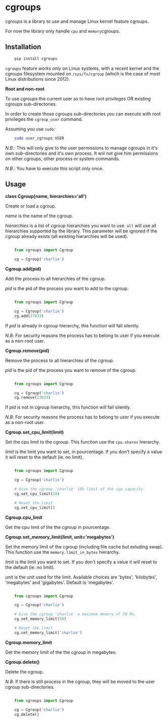 # cgroups

*cgroups* is a library to use and manage Linux kernel feature cgroups.

For now the library only handle `cpu` and `memory`cgroups.


## Installation

```bash
	pip install cgroups
```

`cgroups` feature works only on Linux systems, with a recent kernel and the cgroups filesystem mounted on `/sys/fs/cgroup` (which is the case of most Linux distributions since 2012).

**Root and non-root**

To use *cgroups* the current user as to have root privileges OR existing cgroups sub-directories.

In order to create those cgroups sub-directories you can execute with root privileges the `cgroup_user` command.

Assuming you use `sudo`:

```bash
	sudo user_cgroups USER
```

*N.B.*: This will only give to the user permissions to manage cgroups in it's own sub-directories and it's own process. It wiil not give him permissions on other cgroups, other process or system commands.

*N.B.*: You have to execute this script only once.


## Usage

**class Cgroup(name, hierarchies='all')**

Create or load a cgroup.

*name* is the name of the cgroup.

*hierarchies* is a list of cgroup hierarchies you want to use. `all` will use all hierarchies supported by the library.
This parameter will be ignored if the cgroup already exists (all existing hierarchies will be used).

```python

	from cgroups import Cgroup

	cg = Cgroup('charlie')
```


**Cgroup.add(pid)**

Add the process to all hierarchies of the cgroup.

*pid* is the pid of the process you want to add to the cgroup.

```python

	from cgroups import Cgroup

	cg = Cgroup('charlie')
	cg.add(27033)
```

If *pid* is already in cgroup hierarchy, this function will fail silently.

*N.B*: For security reasons the process has to belong to user if you execute as a non-root user.


**Cgroup.remove(pid)**

Remove the process to all hierarchies of the cgroup.

*pid* is the pid of the process you want to remove of the cgroup.

```python

	from cgroups import Cgroup

	cg = Cgroup('charlie')
	cg.remove(27033)
```

If *pid* is not in cgroup hierarchy, this function will fail silently.

*N.B*: For security reasons the process has to belong to user if you execute as a non-root user.


**Cgroup.set_cpu_limit(limit)**

Set the cpu limit to the cgroup.
This function use the `cpu.shares` hierarchy.

*limit* is the limit you want to set, in pourcentage.
If you don't specify a value it will reset to the default (ie. no limit).

```python

	from cgroups import Cgroup

	cg = Cgroup('charlie')

	# Give the cgroup 'charlie' 10% limit of the cpu capacity
	cg.set_cpu_limit(10)

	# Reset the limit
	cg.set_cpu_limit()
```


**Cgroup.cpu_limit**

Get the cpu limit of the the cgroup in pourcentage.


**Cgroup.set_memory_limit(limit, unit='megabytes')**

Set the memory limit of the cgroup (including file cache but exluding swap).
This function use the `memory.limit_in_bytes` hierarchy.

*limit* is the limit you want to set.
If you don't specify a value it will reset to the default (ie. no limit).

*unit* is the unit used for the limit. Available choices are 'bytes', 'kilobytes', 'megabytes' and 'gigabytes'. Default is 'megabytes'.


```python

	from cgroups import Cgroup

	cg = Cgroup('charlie')

	# Give the cgroup 'charlie' a maximum memory of 50 Mo.
	cg.set_memory_limit(50)

	# Reset the limit
	cg.set_memory_limit('charlie')
```


**Cgroup.memory_limit**

Get the memory limit of the the cgroup in megabytes.


**Cgroup.delete()**

Delete the cgroup.

*N.B*: If there is still process in the cgroup, they will be moved to the user cgroup sub-directories.

```python

	from cgroups import Cgroup

	cg = Cgroup('charlie')
	cg.delete()
```
